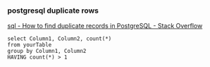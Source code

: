 ### postgresql duplicate rows


[sql - How to find duplicate records in PostgreSQL - Stack Overflow](https://stackoverflow.com/questions/28156795/how-to-find-duplicate-records-in-postgresql "sql - How to find duplicate records in PostgreSQL - Stack Overflow")


 

```
select Column1, Column2, count(*)
from yourTable
group by Column1, Column2
HAVING count(*) > 1
```
